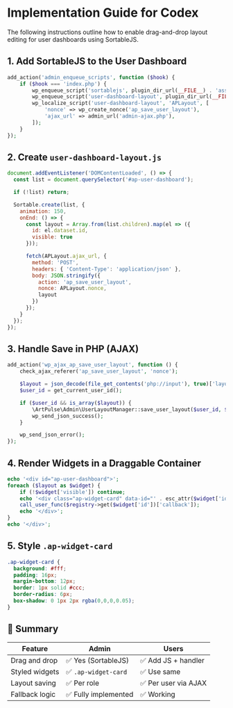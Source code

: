 # Implementation Guide for Codex

The following instructions outline how to enable drag-and-drop layout editing for user dashboards using SortableJS.

## 1. Add SortableJS to the User Dashboard

```php
add_action('admin_enqueue_scripts', function ($hook) {
    if ($hook === 'index.php') {
        wp_enqueue_script('sortablejs', plugin_dir_url(__FILE__) . 'assets/js/Sortable.min.js', [], '1.15.0', true);
        wp_enqueue_script('user-dashboard-layout', plugin_dir_url(__FILE__) . 'assets/js/user-dashboard-layout.js', ['sortablejs'], '1.0', true);
        wp_localize_script('user-dashboard-layout', 'APLayout', [
            'nonce' => wp_create_nonce('ap_save_user_layout'),
            'ajax_url' => admin_url('admin-ajax.php'),
        ]);
    }
});
```

## 2. Create `user-dashboard-layout.js`

```js
document.addEventListener('DOMContentLoaded', () => {
  const list = document.querySelector('#ap-user-dashboard');

  if (!list) return;

  Sortable.create(list, {
    animation: 150,
    onEnd: () => {
      const layout = Array.from(list.children).map(el => ({
        id: el.dataset.id,
        visible: true
      }));

      fetch(APLayout.ajax_url, {
        method: 'POST',
        headers: { 'Content-Type': 'application/json' },
        body: JSON.stringify({
          action: 'ap_save_user_layout',
          nonce: APLayout.nonce,
          layout
        })
      });
    }
  });
});
```

## 3. Handle Save in PHP (AJAX)

```php
add_action('wp_ajax_ap_save_user_layout', function () {
    check_ajax_referer('ap_save_user_layout', 'nonce');

    $layout = json_decode(file_get_contents('php://input'), true)['layout'] ?? [];
    $user_id = get_current_user_id();

    if ($user_id && is_array($layout)) {
        \ArtPulse\Admin\UserLayoutManager::save_user_layout($user_id, $layout);
        wp_send_json_success();
    }

    wp_send_json_error();
});
```

## 4. Render Widgets in a Draggable Container

```php
echo '<div id="ap-user-dashboard">';
foreach ($layout as $widget) {
    if (!$widget['visible']) continue;
    echo '<div class="ap-widget-card" data-id="' . esc_attr($widget['id']) . '">';
    call_user_func($registry->get($widget['id'])['callback']);
    echo '</div>';
}
echo '</div>';
```

## 5. Style `.ap-widget-card`

```css
.ap-widget-card {
  background: #fff;
  padding: 16px;
  margin-bottom: 12px;
  border: 1px solid #ccc;
  border-radius: 6px;
  box-shadow: 0 1px 2px rgba(0,0,0,0.05);
}
```

## 🧠 Summary

| Feature | Admin | Users |
| --- | --- | --- |
| Drag and drop | ✅ Yes (SortableJS) | ✅ Add JS + handler |
| Styled widgets | ✅ `.ap-widget-card` | ✅ Use same |
| Layout saving | ✅ Per role | ✅ Per user via AJAX |
| Fallback logic | ✅ Fully implemented | ✅ Working |
